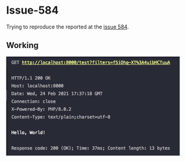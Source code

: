 # Issue-584

Trying to reproduce the reported at the [issue 584](https://github.com/leocavalcante/siler/issues/584).

## Working

![Working Screenshot](working-screenshot.png)